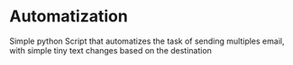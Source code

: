 # Automatization
Simple python Script that automatizes the task of sending multiples email, with simple tiny text changes based on the destination
